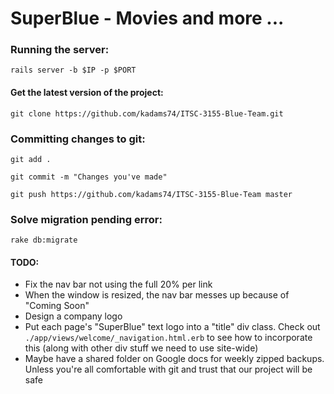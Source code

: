 # SuperBlue - Movies and more ...

### Running the server:
`rails server -b $IP -p $PORT`

#### Get the latest version of the project:
`git clone https://github.com/kadams74/ITSC-3155-Blue-Team.git`

### Committing changes to git:
`git add .`

`git commit -m "Changes you've made"`

`git push https://github.com/kadams74/ITSC-3155-Blue-Team master`

### Solve migration pending error:
`rake db:migrate`


#### TODO:
* Fix the nav bar not using the full 20% per link
* When the window is resized, the nav bar messes up because of "Coming Soon"
* Design a company logo
* Put each page's "SuperBlue" text logo into a "title" div class. Check out `./app/views/welcome/_navigation.html.erb` to see how to incorporate this (along with other div stuff we need to use site-wide)
* Maybe have a shared folder on Google docs for weekly zipped backups. Unless you're all comfortable with git and trust that our project will be safe